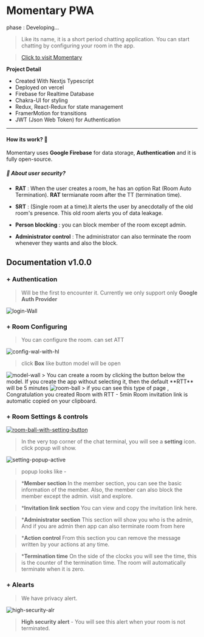 # Momentary PWA

phase : Developing...

>Like its name, it is a short period chatting application.
You can start chatting by configuring your room in the app.

>[Click to visit Momentary](https://myn.vercel.app/ "click to visit momentary")


**Project Detail**
+ Created With Nextjs Typescript
+ Deployed on vercel
+ Firebase for Realtime Database
+ Chakra-UI for styling
+ Redux, React-Redux for state management
+ FramerMotion for transitions
+ JWT (Json Web Token) for Authentication

------------

#### How its work? 🚀
 Momentary uses **Google Firebase** for data storage, **Authentication** and it is fully open-source.

##### 🔐 About user security?
 * **RAT** : When the user creates a room, he has an option Rat (Room Auto Termination). **RAT** termianate room after the TT (termination time).
 
 * **SRT** : (Single room at a time).It alerts the user by anecdotally of the old room's presence. This old room alerts you of data leakage.
 
 *  **Person blocking** : you can block member of the room except admin.
 
 * **Administrator control** :  The administrator can also terminate the room whenever they wants and also the block.
 
 
##  Documentation v1.0.0

###  + Authentication 
 >Will be the first to encounter it. Currently we only support only **Google Auth Provider**
 
 <img src="https://i.ibb.co/cDc8zK6/login-Wall.png"  alt="login-Wall" border="0">
 
### + Room Configuring
> You can configure the room. can set  ATT

<img src="https://i.ibb.co/NFdz8mS/config-wal-with-hl.png" alt="config-wal-with-hl" border="0">

> click **Box** like button model will be open

<img src="https://i.ibb.co/7W1srZ0/model-wall.png" alt="model-wall" border="0">
> 
You can create a room by clicking the button below the model. If you create the app without selecting it, then the default **RTT**  will be 5 minutes

<img src="https://i.ibb.co/5hxCLkr/room-ball.png" alt="room-ball" border="0">
> if you can see this type of page , Congratulation you created Room with RTT - 5min
Room invitation link is automatic copied on your clipboard.

### + Room Settings & controls

<a href="https://ibb.co/MhPTmCw"><img src="https://i.ibb.co/N3WhMyD/room-ball-with-setting-button.png" alt="room-ball-with-setting-button" border="0"></a>

> In the very top corner of the chat terminal, you will see a **setting** icon. click popup will show.

<img src="https://i.ibb.co/3cxVmX8/setting-popup-active.png" alt="setting-popup-active" border="0">

> popup looks like -

>***Member section**
In the member section, you can see the basic information of the member.
Also, the member can also block the member except the admin. visit and explore.

>***Invitation link section**
You can view and copy the invitation link here.

>***Administrator section**
This section will show you who is the admin,
And if you are admin then app can also terminate room from here

>***Action control** 
From this section you can remove the message written by your actions at any time.

>***Termination time** 
On the side of the clocks you will see the time, this is the counter of the termination time. The room will automatically terminate when it is zero.

### + Alearts 
> We have privacy alert.

<img src="https://i.ibb.co/YpVJsVJ/high-security-alr.png" alt="high-security-alr" border="0"></a>
> **High security alert** - You will see this alert when your room is not terminated.


